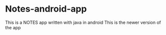 # Notes-android-app
This is a NOTES app written with java in android This is the newer version of the app 
